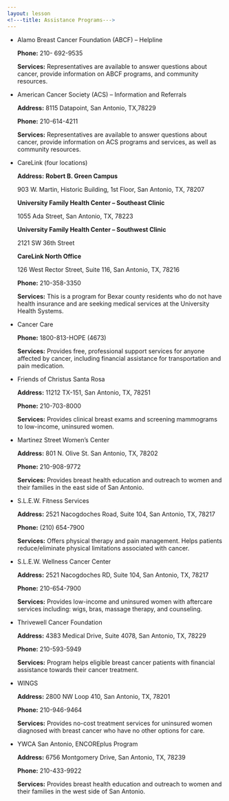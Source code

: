 ```yaml
---
layout: lesson
<!---title: Assistance Programs--->
---
```


*   Alamo Breast Cancer Foundation (ABCF) – Helpline

    **Phone:** 210- 692-9535

    **Services:** Representatives are available to answer questions about cancer, provide information on ABCF programs, and community resources.


*   American Cancer Society (ACS) – Information and Referrals

    **Address:** 8115 Datapoint, San Antonio, TX,78229  

    **Phone:** 210-614-4211

    **Services:** Representatives are available to answer questions about cancer, provide information on ACS programs and services, as well as community resources.


*   CareLink (four locations)

    **Address:** **Robert B. Green Campus**  

    903 W. Martin, Historic Building, 1st Floor, San Antonio, TX, 78207


    **University Family Health Center – Southeast Clinic**

    1055 Ada Street, San Antonio, TX, 78223


    **University Family Health Center – Southwest Clinic**

    2121 SW 36th Street


    **CareLink North Office**

    126 West Rector Street, Suite 116, San Antonio, TX, 78216

    **Phone:** 210-358-3350

    **Services:** This is a program for Bexar county residents who do not have health insurance and are seeking medical services at the University Health Systems. 


*   Cancer Care

    **Phone:** 1800-813-HOPE (4673)

    **Services:** Provides free, professional support services for anyone affected by cancer, including financial assistance for transportation and pain medication.


*   Friends of Christus Santa Rosa

    **Address:** 11212 TX-151, San Antonio, TX, 78251  

    **Phone:** 210-703-8000

    **Services:** Provides clinical breast exams and screening mammograms to low-income, uninsured women. 


*   Martinez Street Women’s Center

    **Address:** 801 N. Olive St. San Antonio, TX, 78202  

    **Phone:** 210-908-9772

    **Services:** Provides breast health education and outreach to women and their families in the east side of San Antonio. 


*   S.L.E.W. Fitness Services

    **Address:** 2521 Nacogdoches Road, Suite 104, San Antonio, TX, 78217  

    **Phone:** (210) 654-7900

    **Services:** Offers physical therapy and pain management. Helps patients reduce/eliminate physical limitations associated with cancer. 


*   S.L.E.W. Wellness Cancer Center

    **Address:** 2521 Nacogdoches RD, Suite 104, San Antonio, TX, 78217  

    **Phone:** 210-654-7900

    **Services:** Provides low-income and uninsured women with aftercare services including: wigs, bras, massage therapy, and counseling.


*   Thrivewell Cancer Foundation

    **Address:** 4383 Medical Drive, Suite 4078, San Antonio, TX, 78229  

    **Phone:** 210-593-5949

    **Services:** Program helps eligible breast cancer patients with financial assistance towards their cancer treatment. 


*   WINGS

    **Address:** 2800 NW Loop 410, San Antonio, TX, 78201  

    **Phone:** 210-946-9464

    **Services:** Provides no-cost treatment services for uninsured women diagnosed with breast cancer who have no other options for care. 


*   YWCA San Antonio, ENCOREplus Program

    **Address:** 6756 Montgomery Drive, San Antonio, TX, 78239      

    **Phone:** 210-433-9922

    **Services:** Provides breast health education and outreach to women and their families in the west side of San Antonio.
